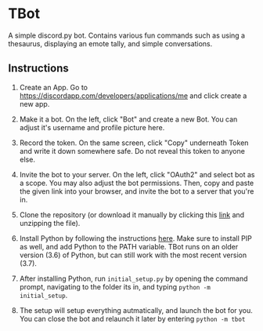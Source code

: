 # TBot
A simple discord.py bot. Contains various fun commands such as using a thesaurus, displaying an emote tally, and simple conversations.




## Instructions
1) Create an App.
    Go to https://discordapp.com/developers/applications/me and click create a new app.
   
2) Make it a bot.
    On the left, click "Bot" and create a new Bot. You can adjust it's username and profile picture here.

3) Record the token.
    On the same screen, click "Copy" underneath Token and write it down somewhere safe. Do not reveal this token to anyone else.

4) Invite the bot to your server.
   On the left, click "OAuth2" and select bot as a scope. You may also adjust the bot permissions. Then, copy and paste the given    link into your browser, and invite the bot to a server that you're in.
   
5) Clone the repository (or download it manually by clicking this [link](https://github.com/trevor-pope/TBot/archive/master.zip) and unzipping the file).

6) Install Python by following the instructions [here](https://www.python.org/downloads/). Make sure to install PIP as well, and add Python to the PATH variable. TBot runs on an older version (3.6) of Python, but can still work with the most recent version (3.7).

7) After installing Python, run ```initial_setup.py``` by opening the command prompt, navigating to the folder its in, and typing ```python -m initial_setup```.

8) The setup will setup everything autmatically, and launch the bot for you. You can close the bot and relaunch it later by entering ```python -m tbot```
